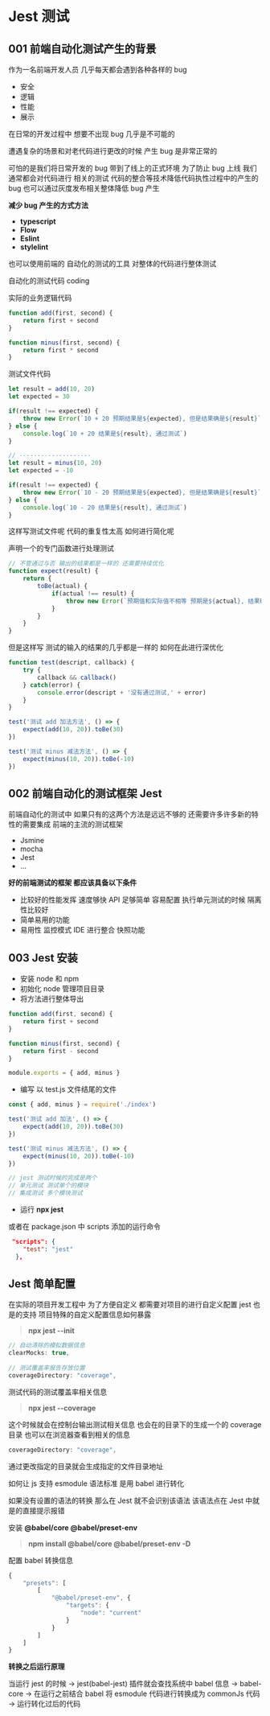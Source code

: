 # Jest 测试



## 001 前端自动化测试产生的背景

作为一名前端开发人员 几乎每天都会遇到各种各样的 bug

+  安全
+ 逻辑
+ 性能
+ 展示

在日常的开发过程中 想要不出现 bug 几乎是不可能的

遭遇复杂的场景和对老代码进行更改的时候 产生 bug 是非常正常的

可怕的是我们将日常开发的 bug 带到了线上的正式环境 为了防止 bug 上线 我们通常都会对代码进行 相关的测试 代码的整合等技术降低代码执性过程中的产生的 bug 也可以通过灰度发布相关整体降低  bug  产生



**减少 bug 产生的方式方法**

+ **typescript**
+ **Flow**
+ **Eslint**
+ **stylelint**



也可以使用前端的 自动化的测试的工具 对整体的代码进行整体测试



自动化的测试代码 coding



实际的业务逻辑代码

```javascript
function add(first, second) {
    return first + second
}

function minus(first, second) {
    return first * second
}
```



测试文件代码

```javascript
let result = add(10, 20)
let expected = 30

if(result !== expected) {
    throw new Error(`10 + 20 预期结果是${expected}, 但是结果确是${result}`)
} else {
    console.log(`10 + 20 结果是${result}, 通过测试`)
}

// --------------------
let result = minus(10, 20)
let expected = -10

if(result !== expected) {
    throw new Error(`10 - 20 预期结果是${expected}, 但是结果确是${result}`)
} else {
    console.log(`10 - 20 结果是${result}, 通过测试`)
}
```

这样写测试文件呢 代码的重复性太高 如何进行简化呢

声明一个的专门函数进行处理测试

```javascript
// 不管通过与否 输出的结果都是一样的 还需要持续优化
function expect(result) {
    return {
        toBe(actual) {
            if(actual !== result) {
                throw new Error(`预期值和实际值不相等 预期是${actual}, 结果确是${result}`)
            }
        }
    }
}
```

但是这样写 测试的输入的结果的几乎都是一样的 如何在此进行深优化

```javascript
function test(descript, callback) {
    try {
        callback && callback()
    } catch(error) {
        console.error(descript + '没有通过测试,' + error)
    }
}
```

```javascript
test('测试 add 加法方法', () => {
    expect(add(10, 20)).toBe(30)
})

test('测试 minus 减法方法', () => {
    expect(minus(10, 20)).toBe(-10)
})
```



## 002 前端自动化的测试框架 Jest

前端自动化的测试中 如果只有的这两个方法是远远不够的 还需要许多许多新的特性的需要集成 前端的主流的测试框架

+ Jsmine
+ mocha
+ Jest
+ ...



**好的前端测试的框架 都应该具备以下条件**

+ 比较好的性能发挥 速度够快  API 足够简单 容易配置 执行单元测试的时候 隔离性比较好
+ 简单易用的功能
+ 易用性 监控模式 IDE 进行整合 快照功能 



## 003 Jest 安装

+ 安装 node 和 npm 
+ 初始化 node 管理项目目录
+ 将方法进行整体导出

```javascript
function add(first, second) {
    return first + second
}

function minus(first, second) {
    return first - second
}

module.exports = { add, minus }
```

+ 编写 以 test.js 文件结尾的文件

```javascript
const { add, minus } = require('./index')

test('测试 add 加法', () => {
    expect(add(10, 20)).toBe(30)
})

test('测试 minus 减法方法', () => {
    expect(minus(10, 20)).toBe(-10)
})

// jest 测试时候的完成是两个
// 单元测试 测试单个的模块
// 集成测试 多个模块测试
```

+ 运行 **npx jest**

或者在 package.json 中 scripts 添加的运行命令

```json
 "scripts": {
    "test": "jest"
  },
```





## Jest 简单配置

在实际的项目开发工程中 为了方便自定义 都需要对项目的进行自定义配置 jest 也是的支持 项目特殊的自定义配置信息如何暴露

>  **npx jest --init**



```javascript
// 自动清除的模拟数据信息
clearMocks: true,
  
// 测试覆盖率报告存放位置
coverageDirectory: "coverage",
```



测试代码的测试覆盖率相关信息

> **npx jest --coverage**

这个时候就会在控制台输出测试相关信息 也会在的目录下的生成一个的 coverage 目录 也可以在浏览器查看到相关的信息

```javascript
coverageDirectory: "coverage",
```

通过更改指定的目录就会生成指定的文件目录地址



如何让 js  支持 esmodule 语法标准 是用 babel 进行转化

如果没有设置的语法的转换 那么在 Jest 就不会识别该语法 该语法点在 Jest 中就是的直接提示报错

安装 **@babel/core @babel/preset-env**

> **npm install @babel/core @babel/preset-env -D**

配置 babel 转换信息

```javascript
{
    "presets": [
        [
            "@babel/preset-env", {
                "targets": {
                    "node": "current"
                } 
            }
        ]
    ]
}
```

**转换之后运行原理**

当运行 jest 的时候 -> jest(babel-jest) 插件就会查找系统中 babel 信息 -> babel-core -> 在运行之前结合 babel 将 esmodule 代码进行转换成为 commonJs 代码 -> 运行转化过后的代码

